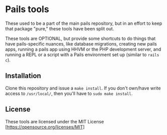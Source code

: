 Pails tools
===========

These used to be a part of the main pails repository, but in an effort to
keep that package "pure," these tools have been split out.

These tools are OPTIONAL, but provide some shortcuts to do things that have
pails-specific nuances, like database migrations, creating new pails apps,
running a pails app using HHVM or the PHP development server, and running
a REPL or a script with a Pails environment set up (similar to `rails c`).

Installation
------------

Clone this repository and issue a `make install`. If you don't own/have write
access to `/usr/local/`, then you'll have to `sudo make install`.

License
-------

These tools are licensed under the MIT License [https://opensource.org/licenses/MIT]